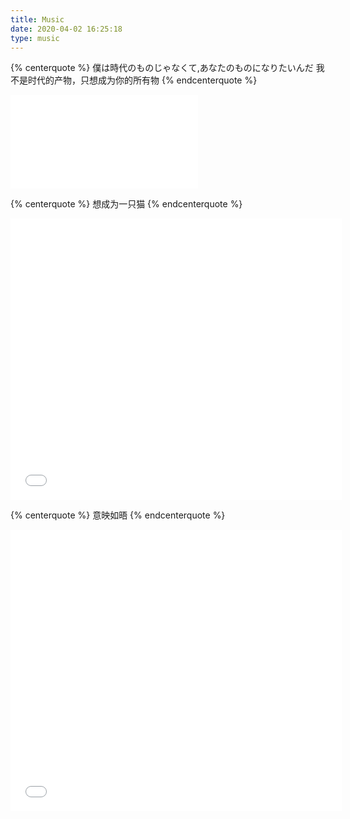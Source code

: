 ```yaml
---
title: Music
date: 2020-04-02 16:25:18
type: music
---
```


{% centerquote %}
僕は時代のものじゃなくて,あなたのものになりたいんだ
我不是时代的产物，只想成为你的所有物
{% endcenterquote %}
<iframe src="//player.bilibili.com/player.html?aid=375857068&bvid=BV1No4y127ha&cid=346051513&page=1" scrolling="no" border="0" frameborder="no" framespacing="0" allowfullscreen="true"> </iframe>

<!-- {% meting "5347633405" "netease" "playlist" "theme:#e8deca" "mode:circulation" "mutex:true" %} -->



{% centerquote %}
想成为一只猫
{% endcenterquote %}

<iframe frameborder="no" border="0" marginwidth="0" marginheight="0" width=530 height=450 src="//music.163.com/outchain/player?type=0&id=5347633405&auto=0&height=430"></iframe>

{% centerquote %}
意映如晤
{% endcenterquote %}

<!-- {% meting "7541065761" "tencent" "playlist" "theme:#e8deca" "mode:circulation" "mutex:true" %} -->
<iframe frameborder="no" border="0" marginwidth="0" marginheight="0" width=530 height=450 src="//music.163.com/outchain/player?type=0&id=5301943343&auto=0&height=430"></iframe>